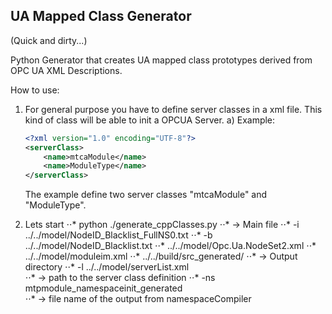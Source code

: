 ## UA Mapped Class Generator

(Quick and dirty...)

Python Generator that creates UA mapped class prototypes derived from OPC UA XML Descriptions.

How to use:

1. For general purpose you have to define server classes in a xml file. This kind of class will be able to init a OPCUA Server.
	a) Example:
	```xml
	<?xml version="1.0" encoding="UTF-8"?>
	<serverClass>
		<name>mtcaModule</name>
		<name>ModuleType</name>
	</serverClass>
	```
	The example define two server classes "mtcaModule" and "ModuleType".

2. Lets start
⋅⋅* python ./generate_cppClasses.py 
⋅⋅* -> Main file
⋅⋅* -i ../../model/NodeID_Blacklist_FullNS0.txt 
⋅⋅* -b ../../model/NodeID_Blacklist.txt 
⋅⋅* ../../model/Opc.Ua.NodeSet2.xml 
⋅⋅* ../../model/moduleim.xml 
⋅⋅* ../../build/src_generated/ 
⋅⋅* -> Output directory
⋅⋅* -l ../../model/serverList.xml 				
⋅⋅* -> path to the server class definition
⋅⋅* -ns mtpmodule_namespaceinit_generated			
⋅⋅* -> file name of the output from namespaceCompiler



